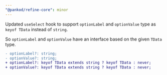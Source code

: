 ```yaml
---
"@pankod/refine-core": minor
---
```


Updated `useSelect` hook to support `optionLabel` and `optionValue` type as `keyof TData` instead of `string`.

So `optionLabel` and `optionValue` have an interface based on the given `TData` type.

```diff
- optionLabel?: string;
- optionValue?: string;
+ optionLabel?: keyof TData extends string ? keyof TData : never;
+ optionValue?: keyof TData extends string ? keyof TData : never;
```
